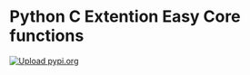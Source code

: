 # Python C Extention Easy Core functions
[![Upload pypi.org](https://github.com/kirin123kirin/ccore/actions/workflows/pypi.yml/badge.svg?branch=v0.0.2)](https://github.com/kirin123kirin/ccore/actions/workflows/pypi.yml)
